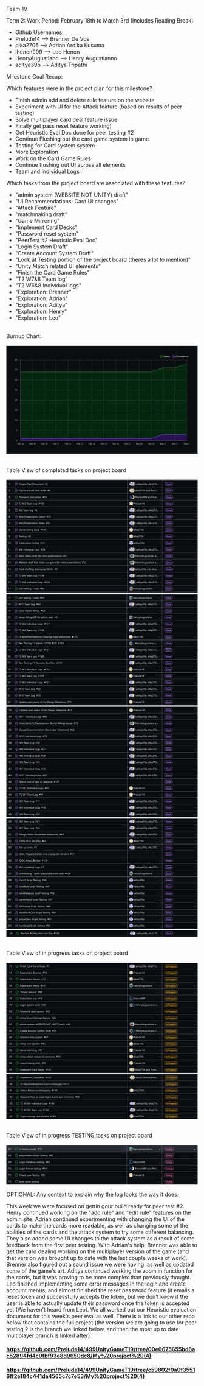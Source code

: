 Team 19

Term 2:
Work Period: February 18th to March 3rd (Includes Reading Break)
<ul>
<li>Github Usernames:</li>
<li>Prelude14 --> Brenner De Vos</li>
<li>dika2706 --> Adrian Ardika Kusuma</li>
<li>lhenon999 --> Leo Henon</li>
<li>HenryAugustiano --> Henry Augustianno</li>
<li>aditya39p --> Aditya Tripathi</li>
</ul>

Milestone Goal Recap:<br>

Which features were in the project plan for this milestone?
<ul>
<li>Finish admin add and delete rule feature on the website</li>
<li>Experiment with UI for the Attack feature (based on results of peer testing)</li>
<li>Solve multiplayer card deal feature issue</li>
<li>Finally get pass reset feature working)</li>
<li>Get Heuristic Eval Doc done for peer testing #2</li>
<li>Continue Flushing out the card game system in game</li>
<li>Testing for Card system system</li>
<li>More Exploration</li>
<li>Work on the Card Game Rules</li>
<li>Continue flushing out UI across all elements</li>
<li>Team and Individual Logs</li>
</ul>

Which tasks from the project board are associated with these features?
<ul>
<li>"admin system (WEBSITE NOT UNITY) draft"</li>
<li>"UI Recommendations: Card Ui changes"</li>
<li>"Attack Feature"</li>
<li>"matchmaking draft"</li>  
<li>"Game Mirroring"</li>
<li>"Implement Card Decks"</li>
<li>"Password reset system"</li>
<li>"PeerTest #2 Heuristic Eval Doc"</li>
<li>"Login System Draft"</li>
<li>"Create Account System Draft"</li>
<li>"Look at Testing portion of the project board (theres a lot to mention)"</li>
<li>"Unity Match related UI elements"</li>
<li>"Finish the Card Game Rules"</li>
<li>"T2 W7&8 Team log"</li>
<li>"T2 W6&8 Individual logs"</li>
<li>"Exploration: Brenner"</li>
<li>"Exploration: Adrian"</li>
<li>"Exploration: Aditya"</li>
<li>"Exploration: Henry"</li>
<li>"Exploration: Leo"</li>
</ul>

<br>Burnup Chart:<br><br>
<img src = "log_imgs/burnUpMAR3.PNG"/>

<br>Table View of completed tasks on project board<br><br>
<img src = "log_imgs/compTasksMAR3_P1-1-17.PNG"/>
<img src = "log_imgs/compTasksMAR3_P2-17-33.PNG"/>
<img src = "log_imgs/compTasksMAR3_P3-33-49.PNG"/>
<img src = "log_imgs/compTasksMAR3_P4-49-65.PNG"/>
<img src = "log_imgs/compTasksMAR3_P4-66.PNG"/>

<br>Table View of in progress tasks on project board<br><br>
<img src = "log_imgs/inProgTasksMAR3_P1-73-89.PNG"/>
<img src = "log_imgs/inProgTasksMAR3_P2-89-95.PNG"/>

<br>Table View of in progress TESTING tasks on project board<br><br>
<img src = "log_imgs/inProgTESTING_MAR3.PNG"/>

OPTIONAL: Any context to explain why the log looks the way it does.
<br><p> This week we were focused on gettin gour build ready for peer test #2. Henry continued working on the "add rule" and "edit rule" features on the admin site. Adrian continued experimenting with changing the UI of the cards to make the cards more readable, as well as changing some of the abilities of the cards and the attack system to try some different balancing. They also added some UI changes to the attack system as a result of some feedback from the first peer testing. With Adrian's help, Brenner was able to get the card dealing working on the multiplayer version of the game (and that version was brought up to date with the last couple weeks of work). Brenner also figured out a sound issue we were having, as well as updated some of the game's art. Aditya continued working the zoom in function for the cards, but it was proving to be more complex than previously thought. Leo finished implementing some error messages in the login and create account menus, and almost finished the reset password feature (it emails a reset token and successfully accepts the token, but we don't know if the user is able to actually update their password once the token is accepted yet (We haven't heard from Leo). We all worked out our Heuristic evaluation document for this week's peer eval as well. There is a link to our other repo below that contains the full project (the version we are going to use for peer testing 2 is
the branch we linked below, and then the most up to date multiplayer branch is linked after)</p>

#### https://github.com/Prelude14/499UnityGameT19/tree/00e0675655bd8ac52894fd4c0fbf93e8d9650dc8/My%20project%20(4)
#### https://github.com/Prelude14/499UnityGameT19/tree/c59802f0a0f35516ff2e184c441da4565c7c7e53/My%20project%20(4)
